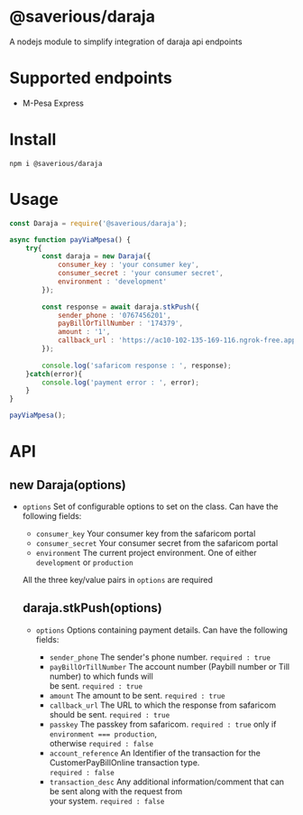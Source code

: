 # @saverious/daraja
A nodejs module to simplify integration of daraja api endpoints

# Supported endpoints
- M-Pesa Express

# Install
```text
npm i @saverious/daraja
```

# Usage
```javascript
const Daraja = require('@saverious/daraja');

async function payViaMpesa() {
    try{
        const daraja = new Daraja({
            consumer_key : 'your consumer key',
            consumer_secret : 'your consumer secret',
            environment : 'development' 
        });
        
        const response = await daraja.stkPush({
            sender_phone : '0767456201',
            payBillOrTillNumber : '174379',
            amount : '1',
            callback_url : 'https://ac10-102-135-169-116.ngrok-free.app'
        });
        
        console.log('safaricom response : ', response);
    }catch(error){
        console.log('payment error : ', error);
    }
}

payViaMpesa();
```

# API
## new Daraja(options)
* `options` <object> Set of configurable options to set on the class. Can have the following fields:
    * `consumer_key` <string> Your consumer key from the safaricom portal
    * `consumer_secret` <string> Your consumer secret from the safaricom portal
    * `environment` <string> The current project environment. One of either `development` or `production`

All the three key/value pairs in `options` are required

## daraja.stkPush(options)
* `options` <object> Options containing payment details. Can have the following fields:
    * `sender_phone` <string> The sender's phone number. `required : true`
    * `payBillOrTillNumber` <string> The account number (Paybill number or Till number) to which funds will  
       be sent. `required : true`
    * `amount` <string> The amount to be sent. `required : true`
    * `callback_url` <string> The URL to which the response from safaricom should be sent. `required : true`
    *  `passkey` <string> The passkey from safaricom. `required : true` only if `environment === production`,  
        otherwise `required : false`
    * `account_reference` <string>  An Identifier of the transaction for the CustomerPayBillOnline transaction type.  
       `required : false`
    * `transaction_desc` <string> Any additional information/comment that can be sent along with the request from  
       your system. `required : false`